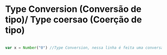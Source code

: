 # Type Conversion (Conversão de tipo)/ Type coersao (Coerção de tipo)

```js

var x = Number("0") //Type Conversion, nessa linha é feita uma conversão de tipo explicita
```
